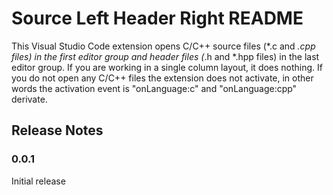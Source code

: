 # Source Left Header Right README

This Visual Studio Code extension opens C/C++ source files (*.c and *.cpp files) in the first editor group and header files (*.h and *.hpp files) in the last editor group. If you are working in a single column layout, it does nothing. If you do not open any C/C++ files the extension does not activate, in other words the activation event is "onLanguage:c" and "onLanguage:cpp" derivate.

## Release Notes

### 0.0.1

Initial release
